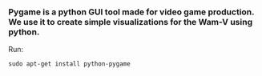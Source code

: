 ### Pygame is a python GUI tool made for video game production. We use it to create simple visualizations for the Wam-V using python. 

Run:

    sudo apt-get install python-pygame